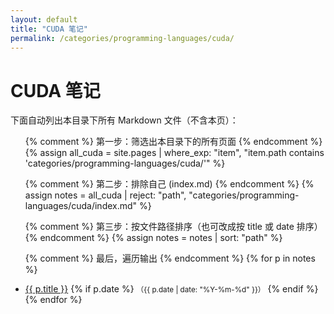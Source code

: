 ```yaml
---
layout: default
title: "CUDA 笔记"
permalink: /categories/programming-languages/cuda/
---
```


# CUDA 笔记

下面自动列出本目录下所有 Markdown 文件（不含本页）：

<ul>
{% comment %}
  第一步：筛选出本目录下的所有页面
{% endcomment %}
{% assign all_cuda = site.pages | where_exp: "item", "item.path contains 'categories/programming-languages/cuda/'" %}

{% comment %}
  第二步：排除自己 (index.md)
{% endcomment %}
{% assign notes = all_cuda | reject: "path", "categories/programming-languages/cuda/index.md" %}

{% comment %}
  第三步：按文件路径排序（也可改成按 title 或 date 排序）
{% endcomment %}
{% assign notes = notes | sort: "path" %}

{% comment %}
  最后，遍历输出
{% endcomment %}
{% for p in notes %}
  <li>
    <a href="{{ p.url | relative_url }}">{{ p.title }}</a>
    {% if p.date %}
      <small>（{{ p.date | date: "%Y-%m-%d" }}）</small>
    {% endif %}
  </li>
{% endfor %}
</ul>



